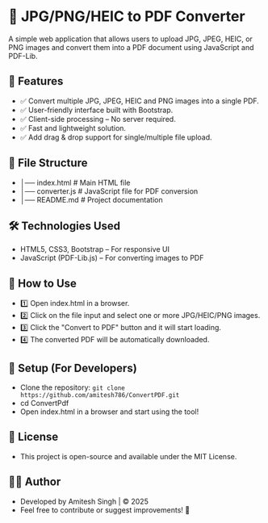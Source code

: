 # 📄 JPG/PNG/HEIC to PDF Converter
A simple web application that allows users to upload JPG, JPEG, HEIC, or PNG images and convert them into a PDF document using JavaScript and PDF-Lib.

## 🚀 Features
- ✅ Convert multiple JPG, JPEG, HEIC and PNG images into a single PDF.
- ✅ User-friendly interface built with Bootstrap.
- ✅ Client-side processing – No server required.
- ✅ Fast and lightweight solution.
- ✅ Add drag & drop support for single/multiple file upload.

## 📂 File Structure
- │── index.html           # Main HTML file
- │── converter.js         # JavaScript file for PDF conversion
- │── README.md            # Project documentation

## 🛠️ Technologies Used
- HTML5, CSS3, Bootstrap – For responsive UI
- JavaScript (PDF-Lib.js) – For converting images to PDF

## 📌 How to Use
- 1️⃣ Open index.html in a browser.
- 2️⃣ Click on the file input and select one or more JPG/HEIC/PNG images.
- 3️⃣ Click the "Convert to PDF" button and it will start loading.
- 4️⃣ The converted PDF will be automatically downloaded.

## 🔧 Setup (For Developers)
- Clone the repository: `git clone https://github.com/amitesh786/ConvertPDF.git`
- cd ConvertPdf
- Open index.html in a browser and start using the tool!

## 📜 License
- This project is open-source and available under the MIT License.

## 👨‍💻 Author
- Developed by Amitesh Singh | © 2025
- Feel free to contribute or suggest improvements! 🚀
